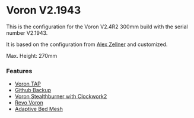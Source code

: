 # Voron V2.1943

This is the configuration for the Voron V2.4R2 300mm build with the serial number V2.1943.

It is based on the configuration from [Alex Zellner](https://github.com/zellneralex/klipper_config) and customized.

Max. Height: 270mm

### Features ###

- [Voron TAP](https://github.com/VoronDesign/Voron-Tap)
- [Github Backup](https://github.com/th33xitus/kiauh/wiki/How-to-autocommit-config-changes-to-github%3F)
- [Voron Stealthburner with Clockwork2](https://vorondesign.com/voron_stealthburner)
- [Revo Voron](https://e3d-online.com/products/revo-voron)
- [Adaptive Bed Mesh](https://github.com/Frix-x/klipper-voron-V2/blob/main/doc/features/adaptive_bed_mesh.md)

